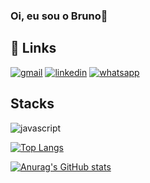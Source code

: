 ### Oi, eu sou o Bruno👋

## 🔗 Links
[![gmail](https://img.shields.io/badge/Gmail-D14836?style=for-the-badge&logo=gmail&logoColor=white)](mailto:marqsbruno@gmail.com](mailto:marqsbruno@gmail.com))
[![linkedin](https://img.shields.io/badge/LinkedIn-0077B5?style=for-the-badge&logo=linkedin&logoColor=white)](https://www.linkedin.com/in/marques-bruno/](https://www.linkedin.com/in/marques-bruno/))
[![whatsapp](https://img.shields.io/badge/WhatsApp-25D366?style=for-the-badge&logo=whatsapp&logoColor=white)](https://wa.me/5511982899599](https://wa.me/5511982899599))

## Stacks

![javascript](https://img.shields.io/badge/JavaScript-323330?style=for-the-badge&logo=javascript&logoColor=F7DF1E)



[![Top Langs](https://github-readme-stats.vercel.app/api/top-langs/?username=marqsbruno&layout=compact)](https://github.com/marqsbruno/github-readme-stats)

[![Anurag's GitHub stats](https://github-readme-stats.vercel.app/api?username=marqsbruno&show_icons=true&theme=dracula)](https://github.com/marqsbruno/github-readme-stats)

<!--
**marqsbruno/marqsbruno** is a ✨ _special_ ✨ repository because its `README.md` (this file) appears on your GitHub profile.

Here are some ideas to get you started:

- 🔭 I’m currently working on ...
- 🌱 I’m currently learning ...
- 👯 I’m looking to collaborate on ...
- 🤔 I’m looking for help with ...
- 💬 Ask me about ...
- 📫 How to reach me: ...
- 😄 Pronouns: ...
- ⚡ Fun fact: ...
-->
